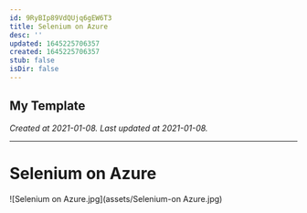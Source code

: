 ```yaml
---
id: 9RyBIp89VdQUjq6gEW6T3
title: Selenium on Azure
desc: ''
updated: 1645225706357
created: 1645225706357
stub: false
isDir: false
---
```

My Template
---

_Created at 2021-01-08._
_Last updated at 2021-01-08._




---

# Selenium on Azure


![Selenium on Azure.jpg](assets/Selenium-on Azure.jpg)

